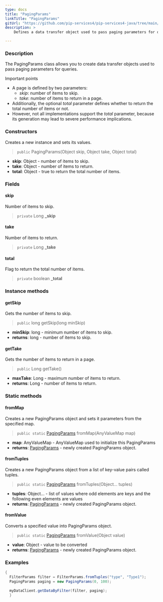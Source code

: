 ```yaml
---
type: docs
title: "PagingParams"
linkTitle: "PagingParams"
gitUrl: "https://github.com/pip-services4/pip-services4-java/tree/main/pip-services4-data-java"
description: > 
    Defines a data transfer object used to pass paging parameters for queries.

---
```


### Description

The PagingParams class allows you to create data transfer objects used to pass paging parameters for queries.

Important points

- A page is defined by two parameters:
    - *skip*: number of items to skip.
    - *take*: number of items to return in a page.
 - Additionally, the optional *total* parameter defines whether to return the total number of items or not.
 - However, not all implementations support the *total* parameter, because its generation may lead to severe performance implications.

### Constructors
Creates a new instance and sets its values.

> `public` PagingParams(Object skip, Object take, Object total)

- **skip**: Object - number of items to skip.
- **take**: Object - number of items to return. 
- **total**: Object - true to return the total number of items.


### Fields

<span class="hide-title-link">

#### skip
Number of items to skip.
> `private` Long **_skip**

#### take
Number of items to return. 
> `private` Long **_take**

#### total
Flag to return the total number of items.
> `private` boolean **_total**

</span>


### Instance methods

#### getSkip
Gets the number of items to skip.

> `public` long getSkip(long minSkip)

- **minSkip**: long - minimum number of items to skip.
- **returns**: long - number of items to skip.


#### getTake
Gets the number of items to return in a page.

> `public` Long getTake()

- **maxTake**: Long - maximum number of items to return.
- **returns**: Long - number of items to return.

### Static methods

#### fromMap
Creates a new PagingParams object and sets it parameters from the specified map.

> `public static` [PagingParams]() fromMap(AnyValueMap map)

- **map**: AnyValueMap - AnyValueMap used to initialize this PagingParams
- **returns**: [PagingParams]() - newly created PagingParams object.


#### fromTuples
Creates a new PagingParams object from a list of key-value pairs called tuples.

> `public static` [PagingParams]() fromTuples(Object... tuples)

- **tuples**: Object... - list of values where odd elements are keys and the following even elements are values
- **returns**: [PagingParams]() - newly created PagingParams object.


#### fromValue
Converts a specified value into PagingParams object.

> `public static` [PagingParams]() fromValue(Object value)

- **value**: Object - value to be converted
- **returns**: [PagingParams]() - newly created PagingParams object.

### Examples
```java
{
  FilterParams filter = FilterParams.fromTuples("type", "Type1");
  PagingParams paging = new PagingParams(0, 100);
  
  myDataClient.getDataByFilter(filter, paging);
  }

```
